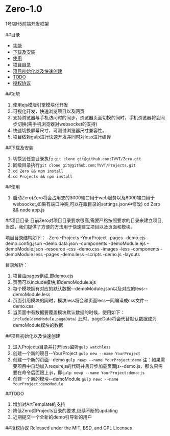 # Zero-1.0

1号店H5前端开发框架

##目录

*	[功能](#功能)
*	[下载及安装](#下载及安装)
*	[使用](#使用)
*	[项目目录](#项目目录)
*	[项目初始化以及快速创建](#项目初始化以及快速创建)
*	[TODO](#TODO)
*	[授权协议](#授权协议)

##功能
1.  使用ejs模版引擎模块化开发
2.  可视化开发，快速浏览项目以及网页
3.  支持浏览器与手机访问时的同步，浏览器页面切换的同时，手机浏览器将会同步切换(需手机浏览器对websocket的支持)
4.  快速切换屏幕尺寸，可测试浏览器尺寸兼容性。
5.  项目依赖gulp进行快速开发并同时对less进行编译

##下载及安装
1.  切换到任意目录执行 ``git clone git@github.com:TVVT/Zero.git``
2.  同级目录执行``git clone git@github.com:TVVT/Projects.git``
3.  ``cd Zero && npm install``
4.  ``cd Projects && npm install``

##使用
1.  启动Zero(Zero将会占用您的3000端口用于web服务以及8000端口用于websocket,如果有端口冲突,可以在跟目录的settings.json中修改)
    cd Zero && node app.js

##项目目录
目前Zero对项目目录要求很高,需要严格按照要求的目录来建立项目,当然，我们提供了方便的方法用于快速建立项目以及页面和模块。

项目目录结构如下：
-Zero
-Projects
	-YourProject
		-pages
			-demo.ejs
			-demo.config.json
			-demo.data.json
		-components
			-demoModule.ejs
			-demoModule.json
		-resource
			-css
				-demo.css
			-images
			-less
				-components
					-demoModule.less
				-pages
					-demo.less
			-scripts
				-demo.js
		-layouts

目录解析：
1. 项目由pages组成,即demo.ejs
2. 页面可以include模块,即demoModule.ejs
3. 每个模块拥有对应的默认数据--demoModule.json以及对应的less--demoModule.less
4. 页面引用模块的同时，模块less将会和页面less一同编译成css文件--demo.css
5. 当页面中有数据要覆盖模块默认数据的时候，使用如下：
   ``include(demoModule,pageData)``
   此时，pageData将会代替默认数据成为demoModule模块的数据

##项目初始化以及快速创建
1.  进入Projects目录并打开less监听``gulp watchless``
2.  创建一个新的项目--YourProject ``gulp new --name YourProject``
3.  创建一个新的页面--demo ``gulp newp --name YourProject:demo``
	注：如果需要项目中自动加入requirejs的代码并且异步加载页面js--demo.js，那么只需要在命令后面跟上:js，即``gulp newp --name YourProject:demo:js``
4.  创建一个新的模块--demoModule ``gulp newc --name YourProject:demoModule``

##TODO
1.  增加对ArtTemplate的支持
2.  降低Zero对Projects目录的要求,继续不断的updating
3.  近期提交一个全新的demo引导新的用户

##授权协议
Released under the MIT, BSD, and GPL Licenses



